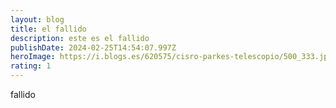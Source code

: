 ```yaml
---
layout: blog
title: el fallido
description: este es el fallido
publishDate: 2024-02-25T14:54:07.997Z
heroImage: https://i.blogs.es/620575/cisro-parkes-telescopio/500_333.jpeg
rating: 1
---
```

fallido
